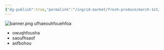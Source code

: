 ```yaml
---
{"dg-publish":true,"permalink":"/ingrid-market/fresh-produce/march-1st/"}
---
```


![banner.png](/img/user/Ingrid%20Market/Images/banner.png)
ufhaeouhfouehfoa
- owuqhfousha
- saoufhsaof
- asfbohou
